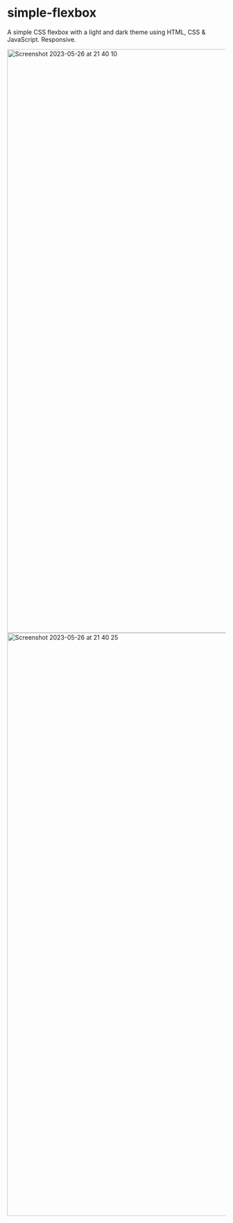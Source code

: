 # simple-flexbox

A simple CSS flexbox with a light and dark theme using HTML, CSS & JavaScript. Responsive.

<img width="1343" alt="Screenshot 2023-05-26 at 21 40 10" src="https://github.com/vickneee/simple-flexbox/assets/93821265/d052d8c9-c8fd-499d-ab20-1a79d4c5af0e">

<img width="1342" alt="Screenshot 2023-05-26 at 21 40 25" src="https://github.com/vickneee/simple-flexbox/assets/93821265/21fa58e4-23ca-4144-a85a-1f3969d840e4">

